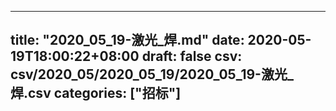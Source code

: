 
---
title: "2020_05_19-激光_焊.md"
date: 2020-05-19T18:00:22+08:00
draft: false
csv: csv/2020_05/2020_05_19/2020_05_19-激光_焊.csv
categories: ["招标"]
---
